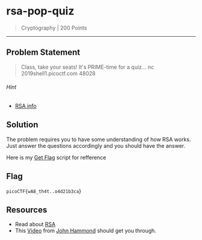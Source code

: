 # rsa-pop-quiz

> Cryptography | 200 Points
-----------------------------

## Problem Statement
>Class, take your seats! It's PRIME-time for a quiz... nc 2019shell1.picoctf.com 48028
###### Hint
* [RSA info](https://simple.wikipedia.org/wiki/RSA_algorithm)
## Solution

The problem requires you to have some understanding of how RSA works. Just
answer the questions accordingly and you should have the answer.


Here is my [Get Flag](./get_flag.py) script for refference

## Flag
`picoCTF{wA8_th4t..o4d21b3ca`}


## Resources
* Read about [RSA](https://en.wikipedia.org/wiki/RSA_(cryptosystem))
* This [Video](https://www.youtube.com/watch?v=xGK_QyZ_WYc) from
[John Hammond](https://github.com/JohnHammond) should get you through.
